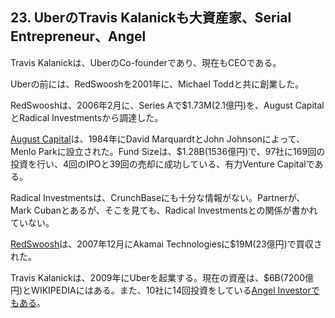 ## 23. UberのTravis Kalanickも大資産家、Serial Entrepreneur、Angel

Travis Kalanickは、UberのCo-founderであり、現在もCEOである。

Uberの前には、RedSwooshを2001年に、Michael Toddと共に創業した。

RedSwooshは、2006年2月に、Series Aで$1.73M(2.1億円)を、August CapitalとRadical Investmentsから調達した。

[August Capital](http://www.augustcap.com)は、1984年にDavid MarquardtとJohn Johnsonによって、Menlo Parkに設立された。Fund Sizeは、$1.28B(1536億円)で、97社に169回の投資を行い、4回のIPOと39回の売却に成功している、有力Venture Capitalである。

Radical Investmentsは、CrunchBaseにも十分な情報がない。Partnerが、Mark Cubanとあるが、そこを見ても、Radical Investmentsとの関係が書かれていない。

[RedSwoosh](https://en.wikipedia.org/wiki/RedSwoosh)は、2007年12月にAkamai Technologiesに$19M(23億円)で買収された。

Travis Kalanickは、2009年にUberを起業する。現在の資産は、$6B(7200億円)とWIKIPEDIAにはある。また、10社に14回投資をしている[Angel Investorでもある](https://www.crunchbase.com/person/travis-kalanick#/entity)。
